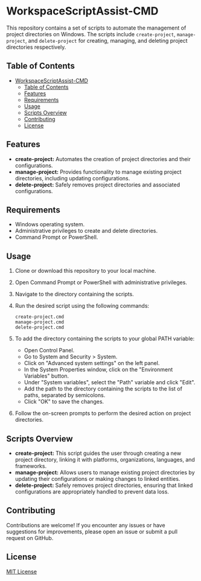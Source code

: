 # WorkspaceScriptAssist-CMD

This repository contains a set of scripts to automate the management of project directories on Windows. The scripts include `create-project`, `manage-project`, and `delete-project` for creating, managing, and deleting project directories respectively.

## Table of Contents

- [WorkspaceScriptAssist-CMD](#workspacescriptassist-cmd)
  - [Table of Contents](#table-of-contents)
  - [Features](#features)
  - [Requirements](#requirements)
  - [Usage](#usage)
  - [Scripts Overview](#scripts-overview)
  - [Contributing](#contributing)
  - [License](#license)

## Features

- **create-project:** Automates the creation of project directories and their configurations.
- **manage-project:** Provides functionality to manage existing project directories, including updating configurations.
- **delete-project:** Safely removes project directories and associated configurations.

## Requirements

- Windows operating system.
- Administrative privileges to create and delete directories.
- Command Prompt or PowerShell.

## Usage

1. Clone or download this repository to your local machine.
2. Open Command Prompt or PowerShell with administrative privileges.
3. Navigate to the directory containing the scripts.
4. Run the desired script using the following commands:

   ```batch
   create-project.cmd
   manage-project.cmd
   delete-project.cmd
   ```

5. To add the directory containing the scripts to your global PATH variable:

   - Open Control Panel.
   - Go to System and Security > System.
   - Click on "Advanced system settings" on the left panel.
   - In the System Properties window, click on the "Environment Variables" button.
   - Under "System variables", select the "Path" variable and click "Edit".
   - Add the path to the directory containing the scripts to the list of paths, separated by semicolons.
   - Click "OK" to save the changes.

6. Follow the on-screen prompts to perform the desired action on project directories.

## Scripts Overview

- **create-project:** This script guides the user through creating a new project directory, linking it with platforms, organizations, languages, and frameworks.
- **manage-project:** Allows users to manage existing project directories by updating their configurations or making changes to linked entities.
- **delete-project:** Safely removes project directories, ensuring that linked configurations are appropriately handled to prevent data loss.

## Contributing

Contributions are welcome! If you encounter any issues or have suggestions for improvements, please open an issue or submit a pull request on GitHub.

## License

[MIT License](LICENSE)
